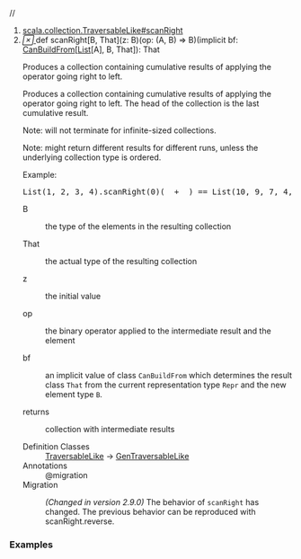 //
<ol>
<li><a href="https://www.scala-lang.org/api/2.12.3/scala/collection/immutable/List.html#scanRight[B,That](z:B)(op:(A,B)=>B)(implicitbf:scala.collection.generic.CanBuildFrom[Repr,B,That]):That">scala.collection.TraversableLike#scanRight</a></li>
<li name="scala.collection.TraversableLike#scanRight" visbl="pub" class="indented0 " data-isabs="false" fullcomment="yes" group="Ungrouped"> <a id="scanRight[B,That](z:B)(op:(A,B)=>B)(implicitbf:scala.collection.generic.CanBuildFrom[Repr,B,That]):That"></a><a id="scanRight[B,That](B)((A,B)⇒B)(CanBuildFrom[List[A],B,That]):That"></a> <span class="permalink"> <a href="../../../scala/collection/immutable/List.html#scanRight[B,That](z:B)(op:(A,B)=>B)(implicitbf:scala.collection.generic.CanBuildFrom[Repr,B,That]):That" title="Permalink"> <i class="material-icons"></i> </a> </span> <span class="modifier_kind"> <span class="modifier"></span> <span class="kind">def</span> </span> <span class="symbol"> <span class="name">scanRight</span><span class="tparams">[<span name="B">B</span>, <span name="That">That</span>]</span><span class="params">(<span name="z">z: <span class="extype" name="scala.collection.TraversableLike.scanRight.B">B</span></span>)</span><span class="params">(<span name="op">op: (<span class="extype" name="scala.collection.immutable.List.A">A</span>, <span class="extype" name="scala.collection.TraversableLike.scanRight.B">B</span>) ⇒ <span class="extype" name="scala.collection.TraversableLike.scanRight.B">B</span></span>)</span><span class="params">(<span class="implicit">implicit </span><span name="bf">bf: <a href="../generic/CanBuildFrom.html" class="extype" name="scala.collection.generic.CanBuildFrom">CanBuildFrom</a>[<a href="" class="extype" name="scala.collection.immutable.List">List</a>[<span class="extype" name="scala.collection.immutable.List.A">A</span>], <span class="extype" name="scala.collection.TraversableLike.scanRight.B">B</span>, <span class="extype" name="scala.collection.TraversableLike.scanRight.That">That</span>]</span>)</span><span class="result">: <span class="extype" name="scala.collection.TraversableLike.scanRight.That">That</span></span> </span> <p class="shortcomment cmt">Produces a collection containing cumulative results of applying the operator going right to left.</p>
 <div class="fullcomment">
  <div class="comment cmt">
   <p>Produces a collection containing cumulative results of applying the operator going right to left. The head of the collection is the last cumulative result.</p>
   <p> Note: will not terminate for infinite-sized collections.</p>
   <p> Note: might return different results for different runs, unless the underlying collection type is ordered.</p>
   <p> Example:</p>
   <pre><span class="std">List</span>(<span class="num">1</span>, <span class="num">2</span>, <span class="num">3</span>, <span class="num">4</span>).scanRight(<span class="num">0</span>)(_ + _) == <span class="std">List</span>(<span class="num">10</span>, <span class="num">9</span>, <span class="num">7</span>, <span class="num">4</span>, <span class="num">0</span>)</pre>
  </div>
  <dl class="paramcmts block">
   <dt class="tparam">
    B
   </dt>
   <dd class="cmt">
    <p>the type of the elements in the resulting collection</p>
   </dd>
   <dt class="tparam">
    That
   </dt>
   <dd class="cmt">
    <p>the actual type of the resulting collection</p>
   </dd>
   <dt class="param">
    z
   </dt>
   <dd class="cmt">
    <p>the initial value</p>
   </dd>
   <dt class="param">
    op
   </dt>
   <dd class="cmt">
    <p>the binary operator applied to the intermediate result and the element</p>
   </dd>
   <dt class="param">
    bf
   </dt>
   <dd class="cmt">
    <p>an implicit value of class <code>CanBuildFrom</code> which determines the result class <code>That</code> from the current representation type <code>Repr</code> and the new element type <code>B</code>.</p>
   </dd>
   <dt>
    returns
   </dt>
   <dd class="cmt">
    <p>collection with intermediate results</p>
   </dd>
  </dl>
  <dl class="attributes block"> 
   <dt>
    Definition Classes
   </dt>
   <dd>
    <a href="../TraversableLike.html" class="extype" name="scala.collection.TraversableLike">TraversableLike</a> → 
    <a href="../GenTraversableLike.html" class="extype" name="scala.collection.GenTraversableLike">GenTraversableLike</a>
   </dd>
   <dt>
    Annotations
   </dt>
   <dd> 
    <span class="name">@migration</span> 
   </dd>
   <dt>
    Migration
   </dt>
   <dd class="cmt">
    <p><i>(Changed in version 2.9.0)</i> The behavior of <code>scanRight</code> has changed. The previous behavior can be reproduced with scanRight.reverse.</p>
   </dd>
  </dl>
 </div> </li>
        </ol>


### Examples



























